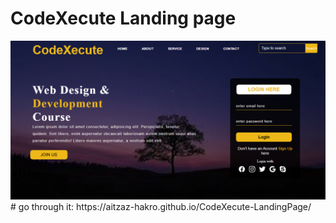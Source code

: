 # CodeXecute Landing page
<img src="web picture.png" alt="Web-View">
# go through it:
 https://aitzaz-hakro.github.io/CodeXecute-LandingPage/
